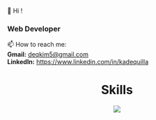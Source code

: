 👋 Hi ! <h3>Web Developer</h3>
 📫 How to reach me: <br> 
 <b>Gmail:</b> deqkim5@gmail.com <br>
 <b>LinkedIn:</b> https://www.linkedin.com/in/kadequilla

<h1 align="center">Skills</h1>
<p align="center">
  <a href="#">
    <img src="https://skillicons.dev/icons?i=git,docker,java,spring,javascript,typescript,vuejs,nuxtjs,flutter" />
  </a>
</p>
